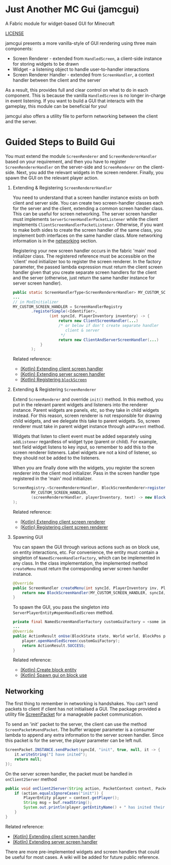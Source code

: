 # Just Another MC Gui (jamcgui)

A Fabric module for widget-based GUI for Minecraft

[LICENSE](LICENSE)

jamcgui presents a more vanilla-style of GUI rendering using
three main components:

- Screen Renderer - extended from `HandledScreen`, a client-side 
instance for storing widgets to be drawn
- Widget - a listening object to handle user-to-handler 
interactions
- Screen Renderer Handler - extended from `ScreenHandler`, a 
context handler between the client and the server

As a result, this provides full and clear control on what
to do in each component. This is because the vanilla
`HandledScreen` is no longer in-charge in event listening. 
If you want to build a GUI that interacts with the gameplay,
this module can be beneficial for you!

jamcgui also offers a utility file to perform networking
between the client and the server. 

# Guided Steps to Build Gui

You must extend the module `ScreenRenderer` and 
`ScreenRendererHandler` based on your requirement, and then
you have to register `ScreenRendererHandler` on the server-side
and `ScreenRenderer` on the client-side. Next, you add the
relevant widgets in the screen renderer. Finally, you
spawn the GUI on the relevant player action.

1. Extending & Registering `ScreenRendererHandler`

    You need to understand that a screen handler instance exists on 
    both client and server side. You can create two screen-handler
    classes each for the server and the client, extending a common 
    screen handler class. This can be useful for screen networking.
    The server screen handler must implements `ServerScreenHandlerPacketListener`
    while the client implements `ClientScreenHandlerPacketListener`.
    Otherwise, if you want to make both sides to create the screen
    handler of the same class, you implement both interfaces on the
    same handler class. More networking information is in the 
    [networking](#networking) section.

    Registering your new screen handler occurs in the fabric
    'main' mod initializer class. The registered reference
    must be accessible on the 'client' mod initializer too
    to register the screen renderer. In the factory parameter, the
    passed lambda expression must return the client screen handler
    given that you create separate screen handlers for the client
    and the server (otherwise, just return the same handler instance
    for server screen handler).
    
    ```java
    public static ScreenHandlerType<ScreenRendererHandler> MY_CUSTOM_SCREEN_HANDLER;
    ...
    // in ModInitializer
    MY_CUSTOM_SCREEN_HANDLER = ScreenHandlerRegistry
            .registerSimple(<Identifier>,
                    (int syncId, PlayerInventory inventory) -> {
                        return new ClientScreenHandler(...)
                        /* or below if don't create separate handler
                           client & server
                         */
                        return new ClientAndServerScreenHandler(...)
                }
            );
    ```
   
   Related reference:
     - [(Kotlin) Extending client screen handler](guitest/src/main/kotlin/handler/ClientInventoryHandlerImpl.kt)
     - [(Kotlin) Extending server screen handler](guitest/src/main/kotlin/handler/ServerInventoryHandlerImpl.kt)
     - [(Kotlin) Registering `blockScreen`](guitest/src/main/kotlin/Screens.kt)

2. Extending & Registering `ScreenRenderer`

    Extend `ScreenRenderer` and override `init()` method. In
    this method, you put in the relevant parent widgets and
    listeners into the renderer instance. Parent widgets are
    panels, etc, so they take in child widgets instead. 
    For this reason, screen renderer is not responsible
    for drawing child widgets, and we delegate this take to
    parent widgets. So, screen renderer must take in parent
    widget instance through `addParent` method.

    Widgets that listen to client event must be added 
    separately using `addListener` regardless of widget type
    (parent or child). For example, text field widget listens
    to key input, so remember to add this to the screen
    renderer listeners. Label widgets are not a kind of
    listener, so they should not be added to the listeners.

    When you are finally done with the widgets, you register
    the screen renderer into the client mod initializer.
    Pass in the screen handler type registered in the
    'main' mod initializer.
    
    ```java
    ScreenRegistry.<ScreenRendererHandler, BlockScreenRenderer>register(
            MY_CUSTOM_SCREEN_HANDLER,
            (screenRendererHandler, playerInventory, text) -> new BlockScreenRenderer(screenRendererHandler, playerInventory, text)
    );
    ```

   Related reference:
     - [(Kotlin) Extending client screen renderer](guitest/src/main/kotlin/BlockScreenRenderer.kt)
     - [(Kotlin) Registering client screen renderer](guitest/src/main/kotlin/Screens.kt)

3. Spawning GUI

    You can spawn the GUI through various actions such as on
    block use, on entity interactions, etc. For convenience,
    the entity must contain a singleton of 
    `NamedScreenHandlerFactory`, which can be implemented in
    any class. In the class implementation, the 
    implemented method `createMenu` must return the
    corresponding server screen handler instance.
    
    ```java
   	@Override
   	public ScreenHandler createMenu(int syncId, PlayerInventory inv, PlayerEntity player) {
   		return new BlockScreenHandler(MY_CUSTOM_SCREEN_HANDLER, syncId, inv);
   	}
    ```
    
    To spawn the GUI, you pass the singleton into 
    `ServerPlayerEntity#openHandledScreen` method.
    
    ```java
    private final NamedScreenHandlerFactory customGuiFactory = <some implemented class>
    ...
    @Override
    public ActionResult onUse(BlockState state, World world, BlockPos pos, PlayerEntity player, Hand hand, BlockHitResult hitResult) {
        player.openHandledScreen(customGuiFactory);
        return ActionResult.SUCCESS;
    }
    ```
   
   Related reference:
     - [(Kotlin) Create block entity ](guitest/src/main/kotlin/GuiBlockEntity.kt)
     - [(Kotlin) Spawn gui on block use ](guitest/src/main/kotlin/GuiBlock.kt)
     

## <a name="networking"></a> Networking

The first thing to remember in networking is
handshakes. You can't send packets to client
if client has not initialised a GUI. The package
provided a utility file [ScreenPacket](src/main/kotlin/io/github/yeyu/packet/ScreenPacket.kt)
for a manageable packet communication.

To send an 'init' packet to the server, the client
can use the method `ScreenPacket#sendPacket`. The
buffer wrapper parameter is a consumer lambda 
to append any extra information to the server
screen handler. Since this packet is for the server, 
the player parameter can be left null.

```java
ScreenPacket.INSTANCE.sendPacket(syncId, "init", true, null, it -> {
    it.writeString("I have inited");
    return null;
});
```

On the server screen handler, the packet
must be handled in `onClient2Server` method

```java
public void onClient2Server(String action, PacketContext context, PacketByteBuf buf) {
    if (action.equalsIgnoreCases("init")) {
        PlayerEntity player = context.getPlayer();
        String msg = buf.readString();
        System.out.println(player.getEntityName() + " has inited their GUI. They says: " + msg);
    }
}
```

Related reference:
  - [(Kotlin) Extending client screen handler](guitest/src/main/kotlin/handler/ClientInventoryHandlerImpl.kt)
  - [(Kotlin) Extending server screen handler](guitest/src/main/kotlin/handler/ServerInventoryHandlerImpl.kt)

There are more pre-implemented widgets and screen handlers
that could be useful for most cases. A wiki will be added
for future public reference.